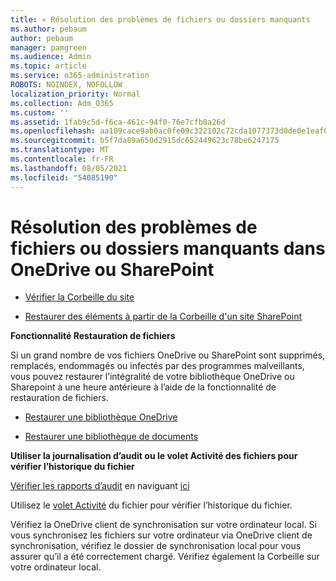 ```yaml
---
title: « Résolution des problèmes de fichiers ou dossiers manquants
ms.author: pebaum
author: pebaum
manager: pamgreen
ms.audience: Admin
ms.topic: article
ms.service: o365-administration
ROBOTS: NOINDEX, NOFOLLOW
localization_priority: Normal
ms.collection: Adm_O365
ms.custom: ''
ms.assetid: 1fab9c5d-f6ca-461c-94f0-76e7cfb8a26d
ms.openlocfilehash: aa109cace9ab0ac0fe09c322102c72cda1077373d0de0e1eaf0394ebf11a56e5
ms.sourcegitcommit: b5f7da89a650d2915dc652449623c78be6247175
ms.translationtype: MT
ms.contentlocale: fr-FR
ms.lasthandoff: 08/05/2021
ms.locfileid: "54085190"
---
```

# <a name="troubleshooting-missing-files-or-folders-in-onedrive-or-sharepoint"></a>Résolution des problèmes de fichiers ou dossiers manquants dans OneDrive ou SharePoint

- [Vérifier la Corbeille du site](https://support.microsoft.com/office/restore-items-in-the-recycle-bin-that-were-deleted-from-sharepoint-or-teams-6df466b6-55f2-4898-8d6e-c0dff851a0be)

- [Restaurer des éléments à partir de la Corbeille d'un site SharePoint](https://support.office.com/article/Restore-deleted-files-or-folders-in-OneDrive-949ada80-0026-4db3-a953-c99083e6a84f)



**Fonctionnalité Restauration de fichiers**

Si un grand nombre de vos fichiers OneDrive ou SharePoint sont supprimés, remplacés, endommagés ou infectés par des programmes malveillants, vous pouvez restaurer l’intégralité de votre bibliothèque OneDrive ou Sharepoint à une heure antérieure à l’aide de la fonctionnalité de restauration de fichiers.

- [Restaurer une bibliothèque OneDrive](https://support.office.com/article/restore-your-onedrive-fa231298-759d-41cf-bcd0-25ac53eb8a15)

- [Restaurer une bibliothèque de documents](https://support.office.com/article/restore-a-document-library-317791c3-8bd0-4dfd-8254-3ca90883d39a)

**Utiliser la journalisation d’audit ou le volet Activité des fichiers pour vérifier l’historique du fichier**

[Vérifier les rapports d’audit](https://docs.microsoft.com/microsoft-365/compliance/search-the-audit-log-in-security-and-compliance) </a> en naviguant [ici](https://protection.office.com/#/unifiedauditlog)

Utilisez le [volet Activité](https://support.office.com/article/File-activity-in-a-document-library-6105ecda-1dd0-4f6f-9542-102bf5c0ffe0) du fichier pour vérifier l’historique du fichier.

Vérifiez la OneDrive client de synchronisation sur votre ordinateur local.  Si vous synchronisez les fichiers sur votre ordinateur via OneDrive client de synchronisation, vérifiez le dossier de synchronisation local pour vous assurer qu’il a été correctement chargé. Vérifiez également la Corbeille sur votre ordinateur local.



